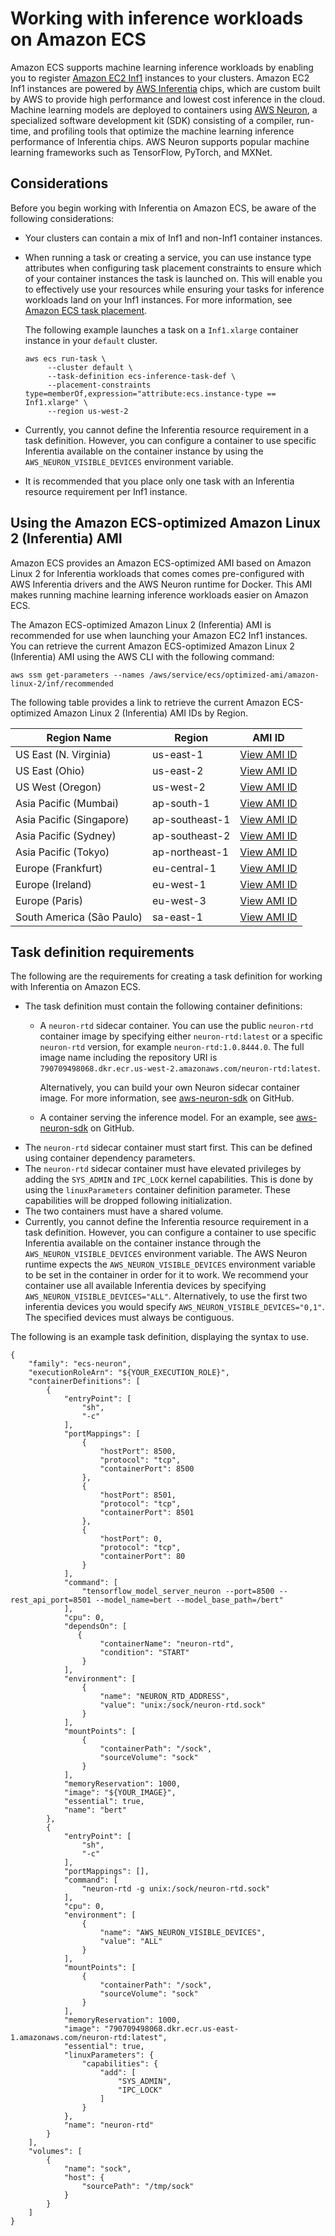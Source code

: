# Working with inference workloads on Amazon ECS<a name="ecs-inference"></a>

Amazon ECS supports machine learning inference workloads by enabling you to register [Amazon EC2 Inf1](http://aws.amazon.com/ec2/instance-types/inf1/) instances to your clusters\. Amazon EC2 Inf1 instances are powered by [AWS Inferentia](http://aws.amazon.com/machine-learning/inferentia/) chips, which are custom built by AWS to provide high performance and lowest cost inference in the cloud\. Machine learning models are deployed to containers using [AWS Neuron](http://aws.amazon.com/machine-learning/neuron/), a specialized software development kit \(SDK\) consisting of a compiler, run\-time, and profiling tools that optimize the machine learning inference performance of Inferentia chips\. AWS Neuron supports popular machine learning frameworks such as TensorFlow, PyTorch, and MXNet\.

## Considerations<a name="ecs-inference-considerations"></a>

Before you begin working with Inferentia on Amazon ECS, be aware of the following considerations:
+ Your clusters can contain a mix of Inf1 and non\-Inf1 container instances\.
+ When running a task or creating a service, you can use instance type attributes when configuring task placement constraints to ensure which of your container instances the task is launched on\. This will enable you to effectively use your resources while ensuring your tasks for inference workloads land on your Inf1 instances\. For more information, see [Amazon ECS task placement](task-placement.md)\.

  The following example launches a task on a `Inf1.xlarge` container instance in your `default` cluster\.

  ```
  aws ecs run-task \
       --cluster default \
       --task-definition ecs-inference-task-def \
       --placement-constraints type=memberOf,expression="attribute:ecs.instance-type == Inf1.xlarge" \
       --region us-west-2
  ```
+ Currently, you cannot define the Inferentia resource requirement in a task definition\. However, you can configure a container to use specific Inferentia available on the container instance by using the `AWS_NEURON_VISIBLE_DEVICES` environment variable\.
+ It is recommended that you place only one task with an Inferentia resource requirement per Inf1 instance\.

## Using the Amazon ECS\-optimized Amazon Linux 2 \(Inferentia\) AMI<a name="ecs-inference-ami"></a>

Amazon ECS provides an Amazon ECS\-optimized AMI based on Amazon Linux 2 for Inferentia workloads that comes comes pre\-configured with AWS Inferentia drivers and the AWS Neuron runtime for Docker\. This AMI makes running machine learning inference workloads easier on Amazon ECS\.

The Amazon ECS\-optimized Amazon Linux 2 \(Inferentia\) AMI is recommended for use when launching your Amazon EC2 Inf1 instances\. You can retrieve the current Amazon ECS\-optimized Amazon Linux 2 \(Inferentia\) AMI using the AWS CLI with the following command:

```
aws ssm get-parameters --names /aws/service/ecs/optimized-ami/amazon-linux-2/inf/recommended
```

The following table provides a link to retrieve the current Amazon ECS\-optimized Amazon Linux 2 \(Inferentia\) AMI IDs by Region\.


|  Region Name  |  Region  |  AMI ID  | 
| --- | --- | --- | 
|  US East \(N\. Virginia\)  | us\-east\-1 |  [View AMI ID](https://us-east-1.console.aws.amazon.com/systems-manager/parameters/aws/service/ecs/optimized-ami/amazon-linux-2/inf/recommended/image_id/description?region=us-east-1#)  | 
|  US East \(Ohio\)  | us\-east\-2 |  [View AMI ID](https://us-east-2.console.aws.amazon.com/systems-manager/parameters/aws/service/ecs/optimized-ami/amazon-linux-2/inf/recommended/image_id/description?region=us-east-2#)  | 
|  US West \(Oregon\)  | us\-west\-2 |  [View AMI ID](https://us-west-2.console.aws.amazon.com/systems-manager/parameters/aws/service/ecs/optimized-ami/amazon-linux-2/inf/recommended/image_id/description?region=us-west-2#)  | 
|  Asia Pacific \(Mumbai\)  |  ap\-south\-1  |  [View AMI ID](https://ap-south-1.console.aws.amazon.com/systems-manager/parameters/aws/service/ecs/optimized-ami/amazon-linux-2/inf/recommended/image_id/description?region=ap-south-1#)  | 
|  Asia Pacific \(Singapore\)  |  ap\-southeast\-1  |  [View AMI ID](https://ap-southeast-1.console.aws.amazon.com/systems-manager/parameters/aws/service/ecs/optimized-ami/amazon-linux-2/inf/recommended/image_id/description?region=ap-southeast-1#)  | 
|  Asia Pacific \(Sydney\)  | ap\-southeast\-2 |  [View AMI ID](https://ap-southeast-2.console.aws.amazon.com/systems-manager/parameters/aws/service/ecs/optimized-ami/amazon-linux-2/inf/recommended/image_id/description?region=ap-southeast-2#)  | 
|  Asia Pacific \(Tokyo\)  | ap\-northeast\-1 |  [View AMI ID](https://ap-northeast-1.console.aws.amazon.com/systems-manager/parameters/aws/service/ecs/optimized-ami/amazon-linux-2/inf/recommended/image_id/description?region=ap-northeast-1#)  | 
|  Europe \(Frankfurt\)  | eu\-central\-1 |  [View AMI ID](https://eu-central-1.console.aws.amazon.com/systems-manager/parameters/aws/service/ecs/optimized-ami/amazon-linux-2/inf/recommended/image_id/description?region=eu-central-1#)  | 
|  Europe \(Ireland\)  | eu\-west\-1 |  [View AMI ID](https://eu-west-1.console.aws.amazon.com/systems-manager/parameters/aws/service/ecs/optimized-ami/amazon-linux-2/inf/recommended/image_id/description?region=eu-west-1#)  | 
|  Europe \(Paris\)  |  eu\-west\-3  |  [View AMI ID](https://eu-west-3.console.aws.amazon.com/systems-manager/parameters/aws/service/ecs/optimized-ami/amazon-linux-2/inf/recommended/image_id/description?region=eu-west-3#)  | 
|  South America \(São Paulo\)  |  sa\-east\-1  |  [View AMI ID](https://sa-east-1.console.aws.amazon.com/systems-manager/parameters/aws/service/ecs/optimized-ami/amazon-linux-2/inf/recommended/image_id/description?region=sa-east-1#)  | 

## Task definition requirements<a name="ecs-inference-requirements"></a>

The following are the requirements for creating a task definition for working with Inferentia on Amazon ECS\.
+ The task definition must contain the following container definitions:
  + A `neuron-rtd` sidecar container\. You can use the public `neuron-rtd` container image by specifying either `neuron-rtd:latest` or a specific `neuron-rtd` version, for example `neuron-rtd:1.0.8444.0`\. The full image name including the repository URI is `790709498068.dkr.ecr.us-west-2.amazonaws.com/neuron-rtd:latest`\.

    Alternatively, you can build your own Neuron sidecar container image\. For more information, see [aws\-neuron\-sdk](https://github.com/aws/aws-neuron-sdk/blob/master/docs/neuron-container-tools/docker-example/Dockerfile.neuron-rtd) on GitHub\. 
  + A container serving the inference model\. For an example, see [aws\-neuron\-sdk](https://github.com/aws/aws-neuron-sdk/blob/master/docs/tensorflow-neuron/tutorial-tensorflow-serving.md) on GitHub\.
+ The `neuron-rtd` sidecar container must start first\. This can be defined using container dependency parameters\.
+ The `neuron-rtd` sidecar container must have elevated privileges by adding the `SYS_ADMIN` and `IPC_LOCK` kernel capabilities\. This is done by using the `linuxParameters` container definition parameter\. These capabilities will be dropped following initialization\.
+ The two containers must have a shared volume\.
+ Currently, you cannot define the Inferentia resource requirement in a task definition\. However, you can configure a container to use specific Inferentia available on the container instance through the `AWS_NEURON_VISIBLE_DEVICES` environment variable\. The AWS Neuron runtime expects the `AWS_NEURON_VISIBLE_DEVICES` environment variable to be set in the container in order for it to work\. We recommend your container use all available Inferentia devices by specifying `AWS_NEURON_VISIBLE_DEVICES="ALL"`\. Alternatively, to use the first two inferentia devices you would specify `AWS_NEURON_VISIBLE_DEVICES="0,1"`\. The specified devices must always be contiguous\.

The following is an example task definition, displaying the syntax to use\.

```
{
    "family": "ecs-neuron",
    "executionRoleArn": "${YOUR_EXECUTION_ROLE}",
    "containerDefinitions": [
        {
            "entryPoint": [
                "sh",
                "-c"
            ],
            "portMappings": [
                {
                    "hostPort": 8500,
                    "protocol": "tcp",
                    "containerPort": 8500
                },
                {
                    "hostPort": 8501,
                    "protocol": "tcp",
                    "containerPort": 8501
                },
                {
                    "hostPort": 0,
                    "protocol": "tcp",
                    "containerPort": 80
                }
            ],
            "command": [
                "tensorflow_model_server_neuron --port=8500 --rest_api_port=8501 --model_name=bert --model_base_path=/bert"
            ],
            "cpu": 0,
            "dependsOn": [
               {
                    "containerName": "neuron-rtd",
                    "condition": "START"
                }
            ],
            "environment": [
                {
                    "name": "NEURON_RTD_ADDRESS",
                    "value": "unix:/sock/neuron-rtd.sock"
                }
            ],
            "mountPoints": [
                {
                    "containerPath": "/sock",
                    "sourceVolume": "sock"
                }
            ],
            "memoryReservation": 1000,
            "image": "${YOUR_IMAGE}",
            "essential": true,
            "name": "bert"
        },
        {
            "entryPoint": [
                "sh",
                "-c"
            ],
            "portMappings": [],
            "command": [
                "neuron-rtd -g unix:/sock/neuron-rtd.sock"
            ],
            "cpu": 0,
            "environment": [
                {
                    "name": "AWS_NEURON_VISIBLE_DEVICES",
                    "value": "ALL"
                }
            ],
            "mountPoints": [
                {
                    "containerPath": "/sock",
                    "sourceVolume": "sock"
                }
            ],
            "memoryReservation": 1000,
            "image": "790709498068.dkr.ecr.us-east-1.amazonaws.com/neuron-rtd:latest",
            "essential": true,
            "linuxParameters": {
                "capabilities": {
                    "add": [
                        "SYS_ADMIN",
                        "IPC_LOCK"
                    ]
                }
            },
            "name": "neuron-rtd"
        }
    ],
    "volumes": [
        {
            "name": "sock",
            "host": {
                "sourcePath": "/tmp/sock"
            }
        }
    ]
}
```